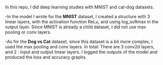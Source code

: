 In this repo, I did deep learning studies with MNIST and cat-dog datasets. 

-In the model I wrote for the **MNIST** dataset, I created a structure with 3 linear layers, with the activation function ReLu, and using log_softmax in the output layer. Since MNIST is already a child dataset, I did not use max pooling or conv layers. 

-As for the **Dog vs Cat** dataset, since this dataset is a bit more complex, I used the max pooling and conv layers. In total: There are 3 conv2d layers, and 2 : input and output linear layers. I logged the outputs of the model and produced the loss and accuracy graphs.
